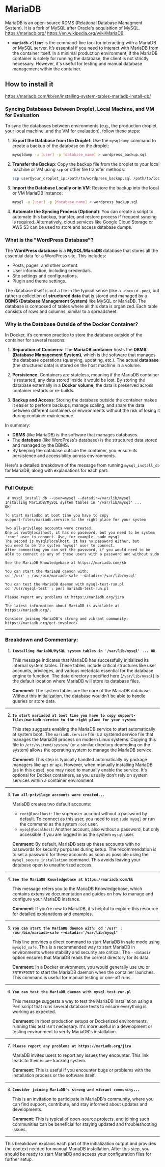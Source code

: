 # MariaDB

MariaDB is an open-source RDMS (Relational Database Managment System). It is a fork of MySQL after Oracle's acquisition of MySQL.
https://mariadb.org/
https://en.wikipedia.org/wiki/MariaDB

- **`mariadb-client`** is the command-line tool for interacting with a MariaDB or MySQL server. It’s essential if you need to interact with MariaDB from the container itself. In a minimal production environment, if the MariaDB container is solely for running the database, the client is not strictly necessary. However, it's useful for testing and manual database management within the container.

## How to install it

https://mariadb.com/kb/en/installing-system-tables-mariadb-install-db/

### Syncing Databases Between Droplet, Local Machine, and VM for Evaluation

To sync the databases between environments (e.g., the production droplet, your local machine, and the VM for evaluation), follow these steps:

1. **Export the Database from the Droplet**:
   Use the `mysqldump` command to create a backup of the database on the droplet:

   ```bash
   mysqldump -u [user] -p [database_name] > wordpress_backup.sql
   ```

2. **Transfer the Backup**:
   Copy the backup file from the droplet to your local machine or VM using `scp` or other file transfer methods:

   ```bash
   scp user@your_droplet_ip:/path/to/wordpress_backup.sql /path/to/local/folder
   ```

3. **Import the Database Locally or in VM**:
   Restore the backup into the local or VM MariaDB instance:

   ```bash
   mysql -u [user] -p [database_name] < wordpress_backup.sql
   ```

4. **Automate the Syncing Process (Optional)**:
   You can create a script to automate this backup, transfer, and restore process if frequent syncing is required. Alternatively, cloud services like Google Cloud Storage or AWS S3 can be used to store and access database dumps.

### What is the "WordPress Database"?

The **WordPress database** is a **MySQL/MariaDB** database that stores all the essential data for a WordPress site. This includes:

- Posts, pages, and other content.
- User information, including credentials.
- Site settings and configurations.
- Plugin and theme settings.

The database itself is not a file in the typical sense (like a `.docx` or `.png`), but rather a collection of **structured data** that is stored and managed by a **DBMS (Database Management System)** like MySQL or MariaDB. The database is composed of tables where all this data is organized. Each table consists of rows and columns, similar to a spreadsheet.

### Why is the Database Outside of the Docker Container?

In Docker, it’s common practice to store the database outside of the container for several reasons:

1. **Separation of Concerns**: The **MariaDB container** hosts the **DBMS (Database Management System)**, which is the software that manages the database operations (querying, updating, etc.). The actual **database** (the structured data) is stored on the host machine in a volume.

2. **Persistence**: Containers are stateless, meaning if the MariaDB container is restarted, any data stored inside it would be lost. By storing the database externally in a **Docker volume**, the data is preserved across container restarts or re-builds.

3. **Backup and Access**: Storing the database outside the container makes it easier to perform backups, manage scaling, and share the data between different containers or environments without the risk of losing it during container maintenance.

In summary:

- **DBMS** (like MariaDB) is the software that manages databases.
- The **database** (like WordPress's database) is the structured data stored and managed by the DBMS.
- By keeping the database outside the container, you ensure its persistence and accessibility across environments.

Here's a detailed breakdown of the message from running `mysql_install_db` for MariaDB, along with explanations for each part:

---

### **Full Output:**

```
 # mysql_install_db --user=mysql --datadir=/var/lib/mysql
Installing MariaDB/MySQL system tables in '/var/lib/mysql' ...
OK

To start mariadbd at boot time you have to copy
support-files/mariadb.service to the right place for your system

Two all-privilege accounts were created.
One is root@localhost, it has no password, but you need to be system 'root' user to connect. Use, for example, sudo mysql
The second is mysql@localhost, it has no password either, but
you need to be the system 'mysql' user to connect.
After connecting you can set the password, if you would need to be
able to connect as any of these users with a password and without sudo

See the MariaDB Knowledgebase at https://mariadb.com/kb

You can start the MariaDB daemon with:
cd '/usr' ; /usr/bin/mariadb-safe --datadir='/var/lib/mysql'

You can test the MariaDB daemon with mysql-test-run.pl
cd '/usr/mysql-test' ; perl mariadb-test-run.pl

Please report any problems at https://mariadb.org/jira

The latest information about MariaDB is available at https://mariadb.org/.

Consider joining MariaDB's strong and vibrant community:
https://mariadb.org/get-involved/
```

---

### **Breakdown and Commentary:**

1. **`Installing MariaDB/MySQL system tables in '/var/lib/mysql' ... OK`**

   This message indicates that MariaDB has successfully initialized its internal system tables. These tables include critical structures like user accounts, privileges, and various metadata essential for the database engine to function. The data directory specified here (`/var/lib/mysql`) is the default location where MariaDB will store its database files.

   **Comment**: The system tables are the core of the MariaDB database. Without this initialization, the database wouldn't be able to handle queries or store data.

---

2. **`To start mariadbd at boot time you have to copy support-files/mariadb.service to the right place for your system`**

   This step suggests enabling the MariaDB service to start automatically at system boot. The `mariadb.service` file is a systemd service file that manages the MariaDB process on modern Linux systems. Copying this file to `/etc/systemd/system/` (or a similar directory depending on the system) allows the operating system to manage the MariaDB service.

   **Comment**: This step is typically handled automatically by package managers like `apt` or `apk`. However, when manually installing MariaDB (as in this case), you may need to manually enable the service. It's optional for Docker containers, as you usually don't rely on system services within a container environment.

---

3. **`Two all-privilege accounts were created...`**

   MariaDB creates two default accounts:

   - `root@localhost`: The superuser account without a password by default. To connect as this user, you need to use `sudo mysql` or run the command as the system `root` user.
   - `mysql@localhost`: Another account, also without a password, but only accessible if you are logged in as the system `mysql` user.

   **Comment**: By default, MariaDB sets up these accounts with no passwords for security purposes during setup. The recommendation is to set a password for these accounts as soon as possible using the `mysql_secure_installation` command. This avoids leaving your database open to unauthorized access.

---

4. **`See the MariaDB Knowledgebase at https://mariadb.com/kb`**

   This message refers you to the MariaDB Knowledgebase, which contains extensive documentation and guides on how to manage and configure your MariaDB instance.

   **Comment**: If you're new to MariaDB, it's helpful to explore this resource for detailed explanations and examples.

---

5. **`You can start the MariaDB daemon with: cd '/usr' ; /usr/bin/mariadb-safe --datadir='/var/lib/mysql'`**

   This line provides a direct command to start MariaDB in safe mode using `mysqld_safe`. This is a recommended way to start MariaDB in environments where stability and security are critical. The `--datadir` option ensures that MariaDB reads the correct directory for its data.

   **Comment**: In a Docker environment, you would generally use `CMD` or `ENTRYPOINT` to start the MariaDB daemon when the container launches. This command is useful for manual testing or one-off runs.

---

6. **`You can test the MariaDB daemon with mysql-test-run.pl`**

   This message suggests a way to test the MariaDB installation using a Perl script that runs several database tests to ensure everything is working as expected.

   **Comment**: In most production setups or Dockerized environments, running this test isn't necessary. It's more useful in a development or testing environment to verify MariaDB's installation.

---

7. **`Please report any problems at https://mariadb.org/jira`**

   MariaDB invites users to report any issues they encounter. This link leads to their issue-tracking system.

   **Comment**: This is useful if you encounter bugs or problems with the installation process or the software itself.

---

8. **`Consider joining MariaDB's strong and vibrant community...`**

   This is an invitation to participate in MariaDB's community, where you can find support, contribute, and stay informed about updates and developments.

   **Comment**: This is typical of open-source projects, and joining such communities can be beneficial for staying updated and troubleshooting issues.

---

This breakdown explains each part of the initialization output and provides the context needed for manual MariaDB installation. After this step, you should be ready to start MariaDB and access your configuration files for further setup.
